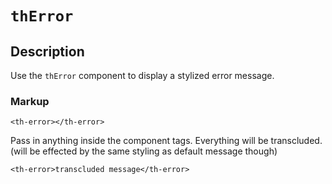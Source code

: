 # `thError`

## Description

Use the `thError` component to display a stylized error message.

### Markup
```
<th-error></th-error>
```

Pass in anything inside the component tags. Everything will be transcluded. (will be effected by the same styling as default message though)

```
<th-error>transcluded message</th-error>
```
